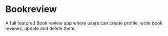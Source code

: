 # Bookreview
A full featured Book review app where users can create profile, write book reviews, update and delete them.
